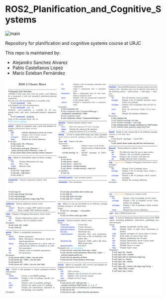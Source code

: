 # ROS2_Planification_and_Cognitive_Systems

![main](https://github.com/P4B5/ROS2_Planification_and_Cognitive_Systems/workflows/main/badge.svg)

Repository for planification and cognitive systems course at URJC


This repo is maintained by:

- Alejandro Sanchez Alvarez
- Pablo Castellanos Lopez
- Mario Esteban Fernández

![cheatsheet1](./docs/ros2_cheatsheet_1.png)
![cheatsheet2](./docs/ros2_cheatsheet_2.png)
